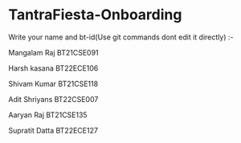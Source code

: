 # TantraFiesta-Onboarding
Write your name and bt-id(Use git commands dont edit it directly) :-

Mangalam Raj BT21CSE091


Harsh kasana BT22ECE106
 

Shivam Kumar BT21CSE118

Adit Shriyans BT22CSE007

Aaryan Raj BT21CSE135

Supratit Datta BT22ECE127

